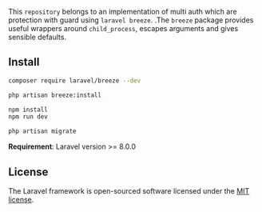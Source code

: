 This `repository` belongs to an implementation of
multi auth which are protection with guard using `laravel breeze`.
.The `breeze` package provides useful wrappers around `child_process`,
escapes arguments and gives sensible defaults.

## Install

```bash
composer require laravel/breeze --dev
```
```bash
php artisan breeze:install
```
```bash
npm install
npm run dev
```
```bash
php artisan migrate
```
**Requirement**: Laravel version >= 8.0.0


## License

The Laravel framework is open-sourced software licensed under the [MIT license](https://opensource.org/licenses/MIT).
